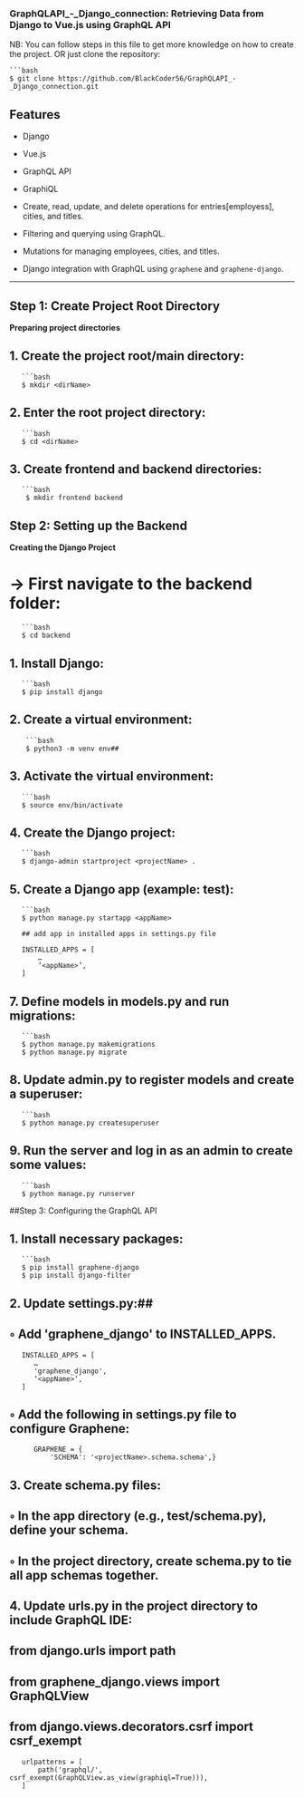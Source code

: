 ### GraphQLAPI_-_Django_connection: Retrieving Data from Django to Vue.js using GraphQL API

NB: You can follow steps in this file to get more knowledge on how to create the project. OR just clone the repository:

    ```bash
    $ git clone https://github.com/BlackCoder56/GraphQLAPI_-_Django_connection.git

## Features
- Django
- Vue.js
- GraphQL API
- GraphiQL

- Create, read, update, and delete operations for entries[employess], cities, and titles.
- Filtering and querying using GraphQL.
- Mutations for managing employees, cities, and titles.
- Django integration with GraphQL using `graphene` and `graphene-django`.


---

## Step 1: Create Project Root Directory
**Preparing project directories**
##    1. Create the project root/main directory:    

       ```bash       
       $ mkdir <dirName>

##    2. Enter the root project directory:

       ```bash       
       $ cd <dirName>

##    3. Create frontend and backend directories:

       ```bash      
        $ mkdir frontend backend

##  Step 2: Setting up the Backend
**Creating the Django Project**
#      -> First navigate to the backend folder:

       ```bash
       $ cd backend

##    1. Install Django:

       ```bash     
       $ pip install django

##    2. Create a virtual environment:

        ```bash
        $ python3 -m venv env##

##    3. Activate the virtual environment:

       ```bash
       $ source env/bin/activate

##    4. Create the Django project:

       ```bash
       $ django-admin startproject <projectName> .

##    5. Create a Django app (example: test):
       
       ```bash
       $ python manage.py startapp <appName>

       ## add app in installed apps in settings.py file

       INSTALLED_APPS = [
           …
           ‘<appName>’,
       ]
       
##    7. Define models in models.py and run migrations:
       
       ```bash
       $ python manage.py makemigrations
       $ python manage.py migrate

##    8. Update admin.py to register models and create a superuser:

       ```bash
       $ python manage.py createsuperuser

##    9. Run the server and log in as an admin to create some values:

       ```bash
       $ python manage.py runserver

##Step 3: Configuring the GraphQL API

##    1. Install necessary packages:

       ```bash       
       $ pip install graphene-django
       $ pip install django-filter

##    2. Update settings.py:##
##        ◦ Add 'graphene_django' to INSTALLED_APPS.

       INSTALLED_APPS = [
          …
          'graphene_django',
          ‘<appName>’,
       ]

##        ◦ Add the following in settings.py file to configure Graphene:
         
          GRAPHENE = {
              'SCHEMA': '<projectName>.schema.schema',}

##    3. Create schema.py files:
##        ◦ In the app directory (e.g., test/schema.py), define your schema.
##        ◦ In the project directory, create schema.py to tie all app schemas together.

##    4. Update urls.py in the project directory to include GraphQL IDE:
       
##       from django.urls import path
##       from graphene_django.views import GraphQLView
##       from django.views.decorators.csrf import csrf_exempt
       
       urlpatterns = [
           path('graphql/', csrf_exempt(GraphQLView.as_view(graphiql=True))),
       ]
